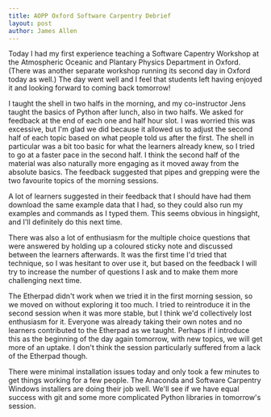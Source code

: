 ```yaml
---
title: AOPP Oxford Software Carpentry Debrief
layout: post
author: James Allen
---
```


Today I had my first experience teaching a Software Capentry Workshop at the Atmospheric Oceanic and Plantary Physics Department in Oxford. (There was another separate workshop running its second day in Oxford today as well.) The day went well and I feel that students left having enjoyed it and looking forward to coming back tomorrow!

I taught the shell in two halfs in the morning, and my co-instructor Jens taught the basics of Python after lunch, also in two halfs. We asked for feedback at the end of each one and half hour slot. I was worried this was excessive, but I'm glad we did because it allowed us to adjust the second half of each topic based on what people told us after the first. The shell in particular was a bit too basic for what the learners already knew, so I tried to go at a faster pace in the second half. I think the second half of the material was also naturally more engaging as it moved away from the absolute basics. The feedback suggested that pipes and grepping were the two favourite topics of the morning sessions.

A lot of learners suggested in their feedback that I should have had them download the same example data that I had, so they could also run my examples and commands as I typed them. This seems obvious in hingsight, and I'll definitely do this next time.

There was also a lot of enthusiasm for the multiple choice questions that were answered by holding up a coloured sticky note and discussed between the learners afterwards. It was the first time I'd tried that technique, so I was hesitant to over use it, but based on the feedback I will try to increase the number of questions I ask and to make them more challenging next time.

The Etherpad didn't work when we tried it in the first morning session, so we moved on without exploring it too much. I tried to reintroduce it in the second session when it was more stable, but I think we'd collectively lost enthusiasm for it. Everyone was already taking their own notes and no learners contributed to the Etherpad as we taught. Perhaps if I introduce this as the beginning of the day again tomorrow, with new topics, we will get more of an uptake. I don't think the session particularly suffered from a lack of the Etherpad though.

There were minimal installation issues today and only took a few minutes to get things working for a few people. The Anaconda and Software Carpentry Windows installers are doing their job well. We'll see if we have equal success with git and some more complicated Python libraries in tomorrow's session.
